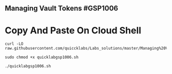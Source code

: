 ## Managing Vault Tokens #GSP1006

# Copy And Paste On Cloud Shell

```
curl -LO raw.githubusercontent.com/quiccklabs/Labs_solutions/master/Managing%20Vault%20Tokens/quicklabgsp1006.sh

sudo chmod +x quicklabgsp1006.sh

./quicklabgsp1006.sh
```
